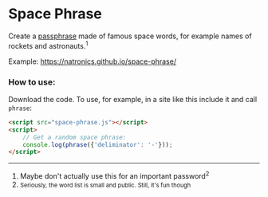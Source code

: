 # Space Phrase

Create a [passphrase](https://xkcd.com/936/) made of famous space words, for example names of rockets and astronauts.<sup>1</sup>

Example: <https://natronics.github.io/space-phrase/>

### How to use:

Download the code. To use, for example, in a site like this include it and call `phrase`:

``` html
<script src="space-phrase.js"></script>
<script>
    // Get a random space phrase:
    console.log(phrase({'deliminator': '-'}));
</script>
```

--------------------------------------------------------------------------------

 1. Maybe don't actually use this for an important password<sup>2</sup>
 2. <small>Seriously, the word list is small and public. Still, it's fun though</small>

